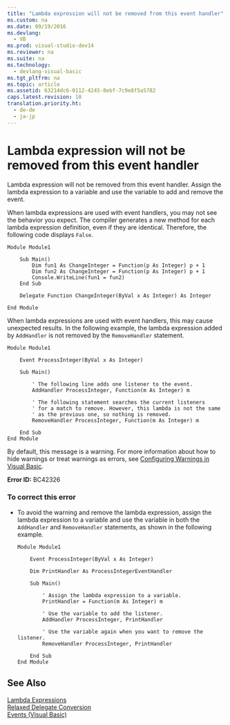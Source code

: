 ```yaml
---
title: "Lambda expression will not be removed from this event handler"
ms.custom: na
ms.date: 09/19/2016
ms.devlang: 
  - VB
ms.prod: visual-studio-dev14
ms.reviewer: na
ms.suite: na
ms.technology: 
  - devlang-visual-basic
ms.tgt_pltfrm: na
ms.topic: article
ms.assetid: 63214dc6-0112-4245-8ebf-7c9e8f5a5782
caps.latest.revision: 10
translation.priority.ht: 
  - de-de
  - ja-jp
---
```

# Lambda expression will not be removed from this event handler
Lambda expression will not be removed from this event handler. Assign the lambda expression to a variable and use the variable to add and remove the event.  
  
 When lambda expressions are used with event handlers, you may not see the behavior you expect. The compiler generates a new method for each lambda expression definition, even if they are identical. Therefore, the following code displays `False`.  
  
```vb#  
Module Module1  
  
    Sub Main()  
        Dim fun1 As ChangeInteger = Function(p As Integer) p + 1  
        Dim fun2 As ChangeInteger = Function(p As Integer) p + 1  
        Console.WriteLine(fun1 = fun2)  
    End Sub  
  
    Delegate Function ChangeInteger(ByVal x As Integer) As Integer  
  
End Module  
```  
  
 When lambda expressions are used with event handlers, this may cause unexpected results. In the following example, the lambda expression added by `AddHandler` is not removed by the `RemoveHandler` statement.  
  
```vb#  
Module Module1  
  
    Event ProcessInteger(ByVal x As Integer)  
  
    Sub Main()  
  
        ' The following line adds one listener to the event.  
        AddHandler ProcessInteger, Function(m As Integer) m  
  
        ' The following statement searches the current listeners   
        ' for a match to remove. However, this lambda is not the same  
        ' as the previous one, so nothing is removed.  
        RemoveHandler ProcessInteger, Function(m As Integer) m  
  
    End Sub  
End Module  
```  
  
 By default, this message is a warning. For more information about how to hide warnings or treat warnings as errors, see [Configuring Warnings in Visual Basic](../vs140/Configuring-Warnings-in-Visual-Basic.md).  
  
 **Error ID:** BC42326  
  
### To correct this error  
  
-   To avoid the warning and remove the lambda expression, assign the lambda expression to a variable and use the variable in both the `AddHandler` and `RemoveHandler` statements, as shown in the following example.  
  
    ```vb#  
    Module Module1  
  
        Event ProcessInteger(ByVal x As Integer)  
  
        Dim PrintHandler As ProcessIntegerEventHandler  
  
        Sub Main()  
  
            ' Assign the lambda expression to a variable.  
            PrintHandler = Function(m As Integer) m  
  
            ' Use the variable to add the listener.  
            AddHandler ProcessInteger, PrintHandler  
  
            ' Use the variable again when you want to remove the listener.  
            RemoveHandler ProcessInteger, PrintHandler  
  
        End Sub  
    End Module  
    ```  
  
## See Also  
 [Lambda Expressions](../vs140/Lambda-Expressions--Visual-Basic-.md)   
 [Relaxed Delegate Conversion](../vs140/Relaxed-Delegate-Conversion--Visual-Basic-.md)   
 [Events (Visual Basic)](../vs140/Events--Visual-Basic-.md)